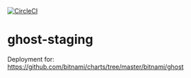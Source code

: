 [![CircleCI](https://circleci.com/gh/w3f/ghost-staging.svg?style=svg)](https://circleci.com/gh/w3f/ghost-staging)

# ghost-staging

Deployment for: https://github.com/bitnami/charts/tree/master/bitnami/ghost